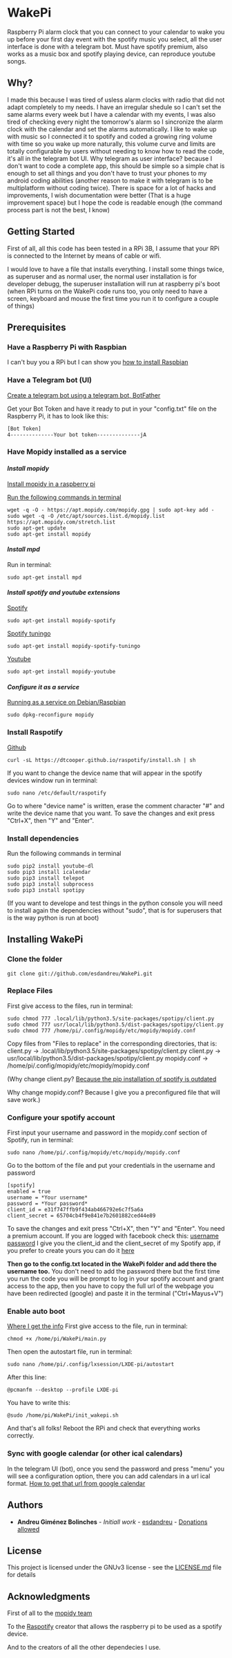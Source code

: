 # WakePi

Raspberry Pi alarm clock that you can connect to your calendar to wake you up before your first day event with the spotify music you select, all the user interface is done with a telegram bot. Must have spotify premium, also works as a music box and spotify playing device, can reproduce youtube songs.

## Why?

I made this because I was tired of usless alarm clocks with radio that did not adapt completely to my needs. I have an irregular shedule so I can't set the same alarms every week but I have a calendar with my events, I was also tired of checking every night the tomorrow's alarm so I sincronize the alarm clock with the calendar and set the alarms automatically. I like to wake up with music so I connected it to spotify and coded a growing ring volume with time so you wake up more naturally, this volume curve and limits are totally configurable by users without needing to know how to read the code, it's all in the telegram bot UI. Why telegram as user interface? because I don't want to code a complete app, this should be simple so a simple chat is enough to set all things and you don't have to trust your phones to my android coding abilities (another reason to make it with telegram is to be multiplatform without coding twice). There is space for a lot of hacks and improvements, I wish documentation were better (That is a huge improvement space) but I hope the code is readable enough (the command process part is not the best, I know)

## **Getting Started**

First of all, all this code has been tested in a RPi 3B, I assume that your RPi is connected to the Internet by means of cable or wifi.

I would love to have a file that installs everything. I install some things twice, as superuser and as normal user, the normal user installation is for developer debugg, the superuser installation will run at raspberry pi's boot (when RPi turns on the WakePi code runs too, you only need to have a screen, keyboard and mouse the first time you run it to configure a couple of things)

## Prerequisites

### Have a Raspberry Pi with Raspbian
I can't buy you a RPi but I can show you [how to install Raspbian](https://www.raspberrypi.org/documentation/installation/noobs.md)

### Have a Telegram bot (UI)
[Create a telegram bot using a telegram bot, BotFather](https://core.telegram.org/bots#6-botfather)

Get your Bot Token and have it ready to put in your "config.txt" file on the Raspberry Pi, it has to look like this:
```
[Bot Token]
4--------------Your bot token--------------jA
```
### Have Mopidy installed as a service

#### *Install mopidy*

[Install mopidy in a raspberry pi](https://docs.mopidy.com/en/latest/installation/raspberrypi/)

[Run the following commands in terminal](https://docs.mopidy.com/en/latest/installation/debian/#debian-install)
```
wget -q -O - https://apt.mopidy.com/mopidy.gpg | sudo apt-key add -
sudo wget -q -O /etc/apt/sources.list.d/mopidy.list https://apt.mopidy.com/stretch.list
sudo apt-get update
sudo apt-get install mopidy
```

#### *Install mpd*

Run in terminal:
```
sudo apt-get install mpd
```

#### *Install spotify and youtube extensions*

[Spotify](https://github.com/mopidy/mopidy-spotify)
```
sudo apt-get install mopidy-spotify
```
[Spotify tuningo](https://github.com/trygveaa/mopidy-spotify-tunigo)
```
sudo apt-get install mopidy-spotify-tuningo
```
[Youtube](https://github.com/mopidy/mopidy-youtube)
```
sudo apt-get install mopidy-youtube
```

#### *Configure it as a service*

[Running as a service on Debian/Raspbian](https://docs.mopidy.com/en/latest/service/#service-management-on-debian)
```
sudo dpkg-reconfigure mopidy
```

### Install Raspotify
[Github](https://github.com/dtcooper/raspotify)

```
curl -sL https://dtcooper.github.io/raspotify/install.sh | sh
```
If you want to change the device name that will appear in the spotify devices window run in terminal:
```
sudo nano /etc/default/raspotify
```
Go to where "device name" is written, erase the comment character "#" and write the device name that you want.
To save the changes and exit press "Ctrl+X", then "Y" and "Enter".

### Install dependencies
Run the following commands in terminal
```
sudo pip2 install youtube-dl
sudo pip3 install icalendar
sudo pip3 install telepot
sudo pip3 install subprocess
sudo pip3 install spotipy
```
(If you want to develope and test things in the python console you will need to install again the dependencies without "sudo", that is for superusers that is the way python is run at boot)

## Installing WakePi

### Clone the folder

```
git clone git://github.com/esdandreu/WakePi.git
```

### Replace Files
First give access to the files, run in terminal:
```
sudo chmod 777 .local/lib/python3.5/site-packages/spotipy/client.py
sudo chmod 777 usr/local/lib/python3.5/dist-packages/spotipy/client.py
sudo chmod 777 /home/pi/.config/mopidy/etc/mopidy/mopidy.conf
```
Copy files from "Files to replace" in the corresponding directories, that is:
client.py -> .local/lib/python3.5/site-packages/spotipy/client.py
client.py -> usr/local/lib/python3.5/dist-packages/spotipy/client.py
mopidy.conf -> /home/pi/.config/mopidy/etc/mopidy/mopidy.conf

(Why change client.py? [Because the pip installation of spotify is outdated](https://stackoverflow.com/questions/47028093/attributeerror-spotify-object-has-no-attribute-current-user-saved-tracks)

Why change mopidy.conf? Because I give you a preconfigured file that will save work.)

### Configure your spotify account

First input your username and password in the mopidy.conf section of Spotify, run in terminal:
```
sudo nano /home/pi/.config/mopidy/etc/mopidy/mopidy.conf
```
Go to the bottom of the file and put your credentials in the username and password
```
[spotify]
enabled = true
username = *Your username*
password = *Your password*
client_id = e31f747ffb9f434ab466792e6c7f5a6a
client_secret = 65704cb4f9e841e7b2601882ced44e89
```
To save the changes and exit press "Ctrl+X", then "Y" and "Enter".
You need a premium account. If you are logged with facebook check this: [username](https://www.spotify.com/account/overview/) [password](https://www.spotify.com/au/account/set-device-password/)
I give you the client_id and the client_secret of my Spotify app, if you prefer to create yours you can do it [here](https://developer.spotify.com/my-applications/#!/applications)

**Then go to the config.txt located in the WakePi folder and add there the username too.**
You don't need to add the password there but the first time you run the code you will be prompt to log in your spotify account and grant access to the app, then you have to copy the full url of the webpage you have been redirected (google) and paste it in the terminal ("Ctrl+Mayus+V")

### Enable auto boot

[Where I get the info](https://www.wikihow.com/Execute-a-Script-at-Startup-on-the-Raspberry-Pi)
First give access to the file, run in terminal:
```
chmod +x /home/pi/WakePi/main.py
```
Then open the autostart file, run in terminal:
```
sudo nano /home/pi/.config/lxsession/LXDE-pi/autostart
```
After this line:
```
@pcmanfm --desktop --profile LXDE-pi
```
You have to write this:
```
@sudo /home/pi/WakePi/init_wakepi.sh
```
And that's all folks! Reboot the RPi and check that everything works correctly.

### Sync with google calendar (or other ical calendars)

In the telegram UI (bot), once you send the password and press "menu" you will see a configuration option, there you can add calendars in a url ical format. [How to get that url from google calendar](https://mas.echurchgiving.com/hc/en-us/articles/115004079647-How-do-I-get-an-iCal-feed-from-Google-Calendar-)

## Authors

* **Andreu Giménez Bolinches** - *Initiall work* - [esdandreu](https://github.com/esdandreu) - [Donations allowed](https://www.paypal.me/esdandreu)

## License

This project is licensed under the GNUv3 license - see the [LICENSE.md](LICENSE.md) file for details

## Acknowledgments

First of all to the [mopidy team](https://www.mopidy.com/)

To the [Raspotify](https://github.com/dtcooper/raspotify) creator that allows the raspberry pi to be used as a spotify device.

And to the creators of all the other dependecies I use.
